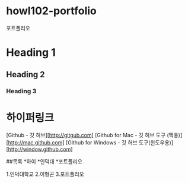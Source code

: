 howl102-portfolio
=================

포트폴리오


# Heading 1
## Heading 2
### Heading 3





# 하이퍼링크
[Github - 깃 허브][http://gitgub.com]
[Github for Mac - 깃 허브 도구 (맥용)][http://mac.github.com]
[Github for Windows - 깃 허브 도구(윈도우용)][http://window.github.com]

##목록
*하이
*인덕대
*포트폴리오

1.인덕대학교
2.이형곤
3.포트폴리오
